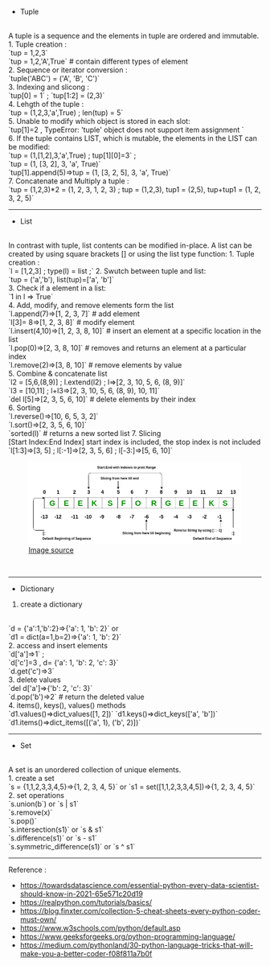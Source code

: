
- Tuple
<br> 
A tuple is a sequence and the elements in tuple are ordered and immutable. 
1. Tuple creation : 
<br>
`tup = 1,2,3`
<br>
`tup = 1,2,'A',True` # contain different types of element
<br>
2. Sequence or iterator conversion :
<br>
`tuple('ABC') = ('A', 'B', 'C')`
<br>
3. Indexing and slicong : 
<br>
`tup[0] = 1` ; `tup[1:2] = (2,3)`
<br>
4. Lehgth of the tuple : 
<br>
`tup = (1,2,3,'a',True) ; len(tup) = 5`
<br>
5. Unable to modify which object is stored in each slot: 
<br>
`tup[1]=2 , TypeError: 'tuple' object does not support item assignment `
<br>
6. If the tuple contains LIST, which is mutable, the elements in the LIST can be modified: 
<br>
`tup = (1,[1,2],3,'a',True) ; tup[1][0]=3` ; 
<br>
`tup = (1, [3, 2], 3, 'a', True)`
<br>
`tup[1].append(5)=>tup = (1, [3, 2, 5], 3, 'a', True)`
<br>
7. Concatenate and Multiply a tuple : 
<br>
`tup = (1,2,3)*2 = (1, 2, 3, 1, 2, 3) ; tup = (1,2,3), tup1 = (2,5), tup+tup1 = (1, 2, 3, 2, 5)`
<br>

---

- List
<br>
In contrast with tuple, list contents can be modified in-place. A list can be created by using square brackets [] or using the list type function:
1. Tuple creation : 
<br>
`l = [1,2,3] ; type(l) = list ;`
2. Swutch between tuple and list:
<br>
`tup = ('a','b'), list(tup)=['a', 'b']` 
<br>
3. Check if a element in a list:
<br>
`1 in l => True`
<br>
4. Add, modify, and remove elements form the list
<br>
`l.append(7)=>[1, 2, 3, 7]` # add element
<br>
`l[3]= 8=>[1, 2, 3, 8]` # modify element
<br>
`l.insert(4,10)=>[1, 2, 3, 8, 10]` # insert an element at a specific location in the list
<br>
`l.pop(0)=>[2, 3, 8, 10]`   # removes and returns an element at a particular index
<br>
`l.remove(2)=>[3, 8, 10]` # remove elements by value
<br>
5. Combine & concatenate list
<br>
`l2 = [5,6,(8,9)] ; l.extend(l2) ; l=>[2, 3, 10, 5, 6, (8, 9)]` 
<br>
`l3 = [10,11] ; l+l3=>[2, 3, 10, 5, 6, (8, 9), 10, 11]`
<br>
`del l[5]=>[2, 3, 5, 6, 10]` # delete elements by their index
<br>
6. Sorting 
<br>
`l.reverse()=>[10, 6, 5, 3, 2]`
<br>
`l.sort()=>[2, 3, 5, 6, 10]`
<br>
`sorted(l)` # returns a new sorted list
7. Slicing
<br>
[Start Index:End Index] start index is included, the stop index is not included
<br>
`l[1:3]=>[3, 5] ; l[:-1]=>[2, 3, 5, 6] ; l[-3:]=>[5, 6, 10]`
<br>
<figure>
    <img src="images/Slicing.jpg?raw=true"/>
    <figcaption><a href="https://www.geeksforgeeks.org/python-list/">Image source</a></figcaption>
</figure>
<br>

---
- Dictionary
1. create a dictionary
<br>
`d = {'a':1,'b':2}=>{'a': 1, 'b': 2}` or 
<br>
`d1 = dict(a=1,b=2)=>{'a': 1, 'b': 2}`
<br>
2. access and insert elements
<br>
`d['a']=>1` ; 
<br>
`d['c']=3 , d= {'a': 1, 'b': 2, 'c': 3}`
<br>
`d.get('c')=>3`
<br>
3. delete values
<br>
`del d['a']=>{'b': 2, 'c': 3}`
<br>
`d.pop('b')=>2` # return the deleted value
<br>
4. items(), keys(), values() methods
<br>
`d1.values()=>dict_values([1, 2])`
`d1.keys()=>dict_keys(['a', 'b'])`
`d1.items()=>dict_items([('a', 1), ('b', 2)])`

---
- Set
<br>
A set is an unordered collection of unique elements.
<br>
1. create a set
<br>
`s = {1,1,2,3,3,4,5}=>{1, 2, 3, 4, 5}` or
`s1 = set([1,1,2,3,3,4,5])=>{1, 2, 3, 4, 5}`
<br>
2. set operations
<br>
`s.union(b`) or `s | s1`
<br>
`s.remove(x)`
<br>
`s.pop()`
<br>
`s.intersection(s1)` or `s & s1`
<br>
`s.difference(s1)` or `s - s1`
<br>
`s.symmetric_difference(s1)` or `s ^ s1`
<br>


---

Reference :
- https://towardsdatascience.com/essential-python-every-data-scientist-should-know-in-2021-65e571c20d19
- https://realpython.com/tutorials/basics/
- https://blog.finxter.com/collection-5-cheat-sheets-every-python-coder-must-own/
- https://www.w3schools.com/python/default.asp
- https://www.geeksforgeeks.org/python-programming-language/
- https://medium.com/pythonland/30-python-language-tricks-that-will-make-you-a-better-coder-f08f811a7b0f
